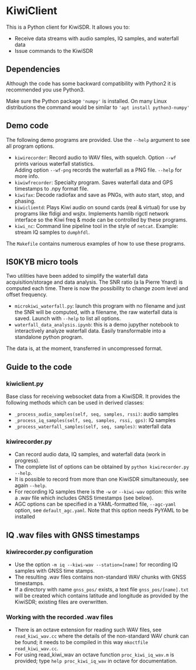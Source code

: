 # KiwiClient

This is a Python client for KiwiSDR. It allows you to:

* Receive data streams with audio samples, IQ samples, and waterfall data
* Issue commands to the KiwiSDR

## Dependencies

Although the code has some backward compatibility with Python2 it is recommended you use Python3.

Make sure the Python package `'numpy'` is installed.
On many Linux distributions the command would be similar to `'apt install python3-numpy'`

## Demo code

The following demo programs are provided. Use the `--help` argument to see all program options.

* `kiwirecorder`: Record audio to WAV files, with squelch. Option `--wf` prints various waterfall statistics. <br> Adding option `--wf-png` records the waterfall as a PNG file. `--help` for more info.
* `kiwiwfrecorder`: Specialty program. Saves waterfall data and GPS timestamps to .npy format file.
* `kiwifax`: Decode radiofax and save as PNGs, with auto start, stop, and phasing.
* `kiwiclientd`: Plays Kiwi audio on sound cards (real & virtual) for use by programs like fldigi and wsjtx.
    Implements hamlib rigctl network interface so the Kiwi freq & mode can be controlled by these programs.
* `kiwi_nc`: Command line pipeline tool in the style of `netcat`. Example: stream IQ samples to `dumphfdl`.

The `Makefile` contains numerous examples of how to use these programs.

## IS0KYB micro tools

Two utilities have been added to simplify the waterfall data acquisition/storage and data analysis.
The SNR ratio (a la Pierre Ynard) is computed each time.
There is now the possibility to change zoom level and offset frequency.

* `microkiwi_waterfall.py`: launch this program with no filename and just the SNR will be computed, with a filename, the raw waterfall data is saved. Launch with `--help` to list all options.
* `waterfall_data_analysis.ipynb`: this is a demo jupyther notebook to interactively analyze waterfall data. Easily transformable into a standalone python program.

The data is, at the moment, transferred in uncompressed format.

## Guide to the code

### kiwiclient.py

Base class for receiving websocket data from a KiwiSDR.
It provides the following methods which can be used in derived classes:

* `_process_audio_samples(self, seq, samples, rssi)`: audio samples
* `_process_iq_samples(self, seq, samples, rssi, gps)`: IQ samples
* `_process_waterfall_samples(self, seq, samples)`: waterfall data

### kiwirecorder.py
* Can record audio data, IQ samples, and waterfall data (work in progress).
* The complete list of options can be obtained by `python kiwirecorder.py --help`.
* It is possible to record from more than one KiwiSDR simultaneously, see again `--help`.
* For recording IQ samples there is the `-w` or `--kiwi-wav` option: this write	a .wav file which includes GNSS	timestamps (see below).
* AGC options can be specified in a YAML-formatted file, `--agc-yaml` option, see `default_agc.yaml`. Note that this option needs PyYAML to be installed

## IQ .wav files with GNSS timestamps
### kiwirecorder.py configuration
* Use the option `-m iq --kiwi-wav --station=[name]` for recording IQ samples with GNSS time stamps.
* The resulting .wav files contains non-standard WAV chunks with GNSS timestamps.
* If a directory with name `gnss_pos/` exists, a text file `gnss_pos/[name].txt` will be created which contains latitude and longitude as provided by the KiwiSDR; existing files are overwritten.

### Working with the recorded .wav files
* There is an octave extension for reading such WAV files, see `read_kiwi_wav.cc` where the details of the non-standard WAV chunk can be found; it needs to be compiled in this way `mkoctfile read_kiwi_wav.cc`.
* For using read_kiwi_wav an octave function `proc_kiwi_iq_wav.m` is provided; type `help proc_kiwi_iq_wav` in octave for documentation.

